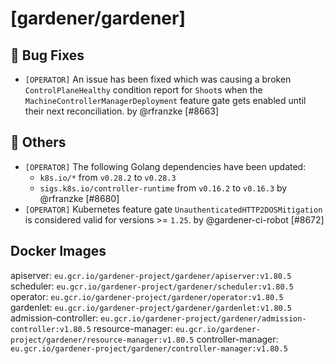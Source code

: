 # [gardener/gardener]

## 🐛 Bug Fixes

- `[OPERATOR]` An issue has been fixed which was causing a broken `ControlPlaneHealthy` condition report for `Shoot`s when the `MachineControllerManagerDeployment` feature gate gets enabled until their next reconciliation. by @rfranzke [#8663]
## 🏃 Others

- `[OPERATOR]` The following Golang dependencies have been updated:  
  - `k8s.io/*` from `v0.28.2` to `v0.28.3`  
  - `sigs.k8s.io/controller-runtime` from `v0.16.2` to `v0.16.3` by @rfranzke [#8680]
- `[OPERATOR]` Kubernetes feature gate `UnauthenticatedHTTP2DOSMitigation` is considered valid for versions >= `1.25`. by @gardener-ci-robot [#8672]

## Docker Images
apiserver: `eu.gcr.io/gardener-project/gardener/apiserver:v1.80.5`
scheduler: `eu.gcr.io/gardener-project/gardener/scheduler:v1.80.5`
operator: `eu.gcr.io/gardener-project/gardener/operator:v1.80.5`
gardenlet: `eu.gcr.io/gardener-project/gardener/gardenlet:v1.80.5`
admission-controller: `eu.gcr.io/gardener-project/gardener/admission-controller:v1.80.5`
resource-manager: `eu.gcr.io/gardener-project/gardener/resource-manager:v1.80.5`
controller-manager: `eu.gcr.io/gardener-project/gardener/controller-manager:v1.80.5`
